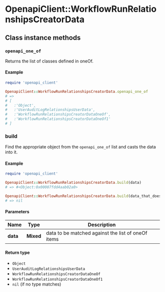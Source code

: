 # OpenapiClient::WorkflowRunRelationshipsCreatorData

## Class instance methods

### `openapi_one_of`

Returns the list of classes defined in oneOf.

#### Example

```ruby
require 'openapi_client'

OpenapiClient::WorkflowRunRelationshipsCreatorData.openapi_one_of
# =>
# [
#   :'Object',
#   :'UserAuditLogRelationshipsUserData',
#   :'WorkflowRunRelationshipsCreatorDataOneOf',
#   :'WorkflowRunRelationshipsCreatorDataOneOf1'
# ]
```

### build

Find the appropriate object from the `openapi_one_of` list and casts the data into it.

#### Example

```ruby
require 'openapi_client'

OpenapiClient::WorkflowRunRelationshipsCreatorData.build(data)
# => #<Object:0x00007fdd4aab02a0>

OpenapiClient::WorkflowRunRelationshipsCreatorData.build(data_that_doesnt_match)
# => nil
```

#### Parameters

| Name | Type | Description |
| ---- | ---- | ----------- |
| **data** | **Mixed** | data to be matched against the list of oneOf items |

#### Return type

- `Object`
- `UserAuditLogRelationshipsUserData`
- `WorkflowRunRelationshipsCreatorDataOneOf`
- `WorkflowRunRelationshipsCreatorDataOneOf1`
- `nil` (if no type matches)

